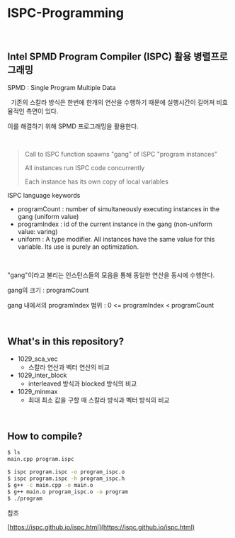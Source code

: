 # ISPC-Programming
&nbsp;
## Intel SPMD Program Compiler (ISPC) 활용 병렬프로그래밍
SPMD : Single Program Multiple Data

&nbsp;
기존의 스칼라 방식은 한번에 한개의 연산을 수행하기 때문에 실행시간이 길어져 비효율적인 측면이 있다.

이를 해결하기 위해 SPMD 프로그래밍을 활용한다.

&nbsp;

> Call to ISPC function spawns "gang" of ISPC "program instances"
>
> All instances run ISPC code concurrently
>
> Each instance has its own copy of local variables

ISPC language keywords

- programCount : number of simultaneously executing instances in the gang (uniform value)
- programIndex : id of the current instance in the gang (non-uniform value: varing)
- uniform : A type modifier. All instances have the same value for this variable. Its use is purely an optimization.

&nbsp;

"gang"이라고 불리는 인스턴스들의 모음을 통해 동일한 연산을 동시에 수행한다.

gang의 크기 : programCount

gang 내에서의 programIndex 범위 : 0 <= programIndex < programCount

&nbsp;

## What's in this repository?

- 1029_sca_vec
  - 스칼라 연산과 벡터 연산의 비교
- 1029_inter_block
  - interleaved 방식과 blocked 방식의 비교
- 1029_minmax
  - 최대 최소 값을 구할 때 스칼라 방식과 벡터 방식의 비교

&nbsp;

## How to compile?

```bash
$ ls
main.cpp program.ispc

$ ispc program.ispc -o program_ispc.o
$ ispc program.ispc -h program_ispc.h
$ g++ -c main.cpp -o main.o
$ g++ main.o program_ispc.o -o program
$ ./program
```

참조

[https://ispc.github.io/ispc.html](https://ispc.github.io/ispc.html)

